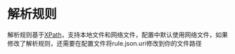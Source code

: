# 解析规则

解析规则基于[XPath](https://www.w3school.com.cn/xpath/index.asp)，支持本地文件和网络文件，配置中默认使用网络文件，如果修改了解析规则，还需要在配置文件将rule.json.uri修改到你的文件路径
